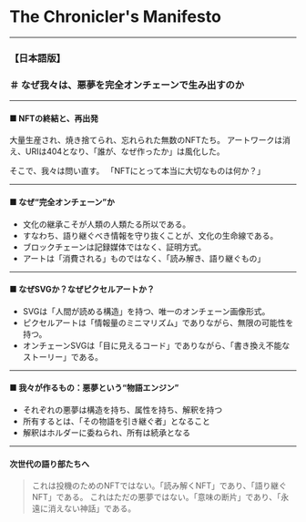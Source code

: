 # The Chronicler's Manifesto

---

### 【日本語版】

### ＃ なぜ我々は、悪夢を完全オンチェーンで生み出すのか

---

#### ■ NFTの終結と、再出発

大量生産され、焼き捨てられ、忘れられた無数のNFTたち。
アートワークは消え、URIは404となり、「誰が、なぜ作ったか」は風化した。

そこで、我々は問い直す。
「NFTにとって本当に大切なものは何か？」

---

#### ■ なぜ“完全オンチェーン”か

- 文化の継承こそが人類の人類たる所以である。
- すなわち、語り継ぐべき情報を守り抜くことが、文化の生命線である。
- ブロックチェーンは記録媒体ではなく、証明方式。
- アートは「消費される」ものではなく、「読み解き、語り継ぐもの」

---

#### ■ なぜSVGか？なぜピクセルアートか？

- SVGは「人間が読める構造」を持つ、唯一のオンチェーン画像形式。
- ピクセルアートは「情報量のミニマリズム」でありながら、無限の可能性を持つ。
- オンチェーンSVGは「目に見えるコード」でありながら、「書き換え不能なストーリー」である。

---

#### ■ 我々が作るもの：悪夢という“物語エンジン”

- それぞれの悪夢は構造を持ち、属性を持ち、解釈を持つ
- 所有するとは、「その物語を引き継ぐ者」となること
- 解釈はホルダーに委ねられ、所有は続承となる

---

#### 次世代の語り部たちへ

> これは投機のためのNFTではない。「読み解くNFT」であり、「語り継ぐNFT」である。
> これはただの悪夢ではない。「意味の断片」であり、「永遠に消えない神話」である。
